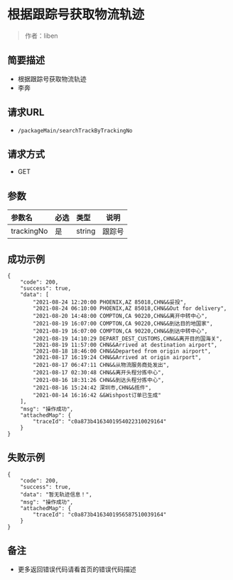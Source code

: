 # 根据跟踪号获取物流轨迹

> 作者：liben

## 简要描述

- 根据跟踪号获取物流轨迹
- 李奔

## 请求URL
- ` /packageMain/searchTrackByTrackingNo `
  
## 请求方式
- GET 

## 参数

|参数名|必选|类型|说明|
|:----    |:---|:----- |-----   |
|trackingNo |是  |string |跟踪号   |

## 成功示例 

``` 
{
    "code": 200,
    "success": true,
    "data": [
        "2021-08-24 12:20:00 PHOENIX,AZ 85018,CHN&&妥投",
        "2021-08-24 06:10:00 PHOENIX,AZ 85018,CHN&&Out for delivery",
        "2021-08-20 14:48:00 COMPTON,CA 90220,CHN&&离开中转中心",
        "2021-08-19 16:07:00 COMPTON,CA 90220,CHN&&到达目的地国家",
        "2021-08-19 16:07:00 COMPTON,CA 90220,CHN&&到达中转中心",
        "2021-08-19 14:10:29 DEPART_DEST_CUSTOMS,CHN&&离开目的国海关",
        "2021-08-19 11:57:00 CHN&&Arrived at destination airport",
        "2021-08-18 18:46:00 CHN&&Departed from origin airport",
        "2021-08-17 16:19:24 CHN&&Arrived at origin airport",
        "2021-08-17 06:47:11 CHN&&从物流服务商处发出",
        "2021-08-17 02:30:48 CHN&&离开头程分拣中心",
        "2021-08-16 18:31:26 CHN&&到达头程分拣中心",
        "2021-08-16 15:24:42 深圳市,CHN&&揽件",
        "2021-08-14 16:16:42 &&Wishpost订单已生成"
    ],
    "msg": "操作成功",
    "attachedMap": {
        "traceId": "c0a873b4163401954022310029164"
    }
}
```
## 失败示例 

``` 
{
    "code": 200,
    "success": true,
    "data": "暂无轨迹信息！",
    "msg": "操作成功",
    "attachedMap": {
        "traceId": "c0a873b4163401956587510039164"
    }
}
```

## 备注 

- 更多返回错误代码请看首页的错误代码描述